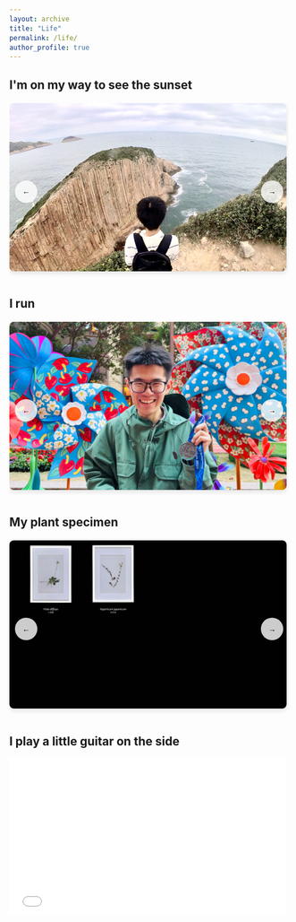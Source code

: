 ```yaml
---
layout: archive
title: "Life"
permalink: /life/
author_profile: true
---
```



<style>
.album-container {
    position: relative;
    max-width: 500px; 
    margin: 20px 0;  
    padding: 0;  
    overflow: hidden;
}

.album-carousel {
    display: flex;
    position: relative;
    transition: transform 0.5s ease-in-out;
    height: 300px;
}

.album-slide {
    min-width: 100%;
    display: none;
    justify-content: flex-start; 
    align-items: center;
}

.album-slide.active {
    display: flex;
}

.album-slide img {
    height: 300px;
    width: 496px;
    object-fit: cover;
    border-radius: 8px;
    box-shadow: 0 4px 8px rgba(0,0,0,0.1);
}

.scroll-btn {
    position: absolute;
    top: 50%;
    transform: translateY(-50%);
    background: rgba(255, 255, 255, 0.8);
    border: none;
    border-radius: 50%;
    width: 40px;
    height: 40px;
    cursor: pointer;
    display: flex;
    align-items: center;
    justify-content: center;
    box-shadow: 0 2px 4px rgba(0,0,0,0.1);
    z-index: 2;
    transition: background-color 0.3s;
}

.scroll-btn:hover {
    background: rgba(255, 255, 255, 0.9);
}

.scroll-btn.left {
    left: 10px; 
}

.scroll-btn.right {
    right: 10px; 
}

.dots-container {
    display: flex;
    justify-content: center;
    gap: 8px;
    margin-top: 16px;
}

.dot {
    width: 8px;
    height: 8px;
    border-radius: 50%;
    background: rgba(0, 0, 0, 0.2);
    cursor: pointer;
    transition: background-color 0.3s;
}

.dot.active {
    background: rgba(0, 0, 0, 0.6);
}

@media (max-width: 768px) {
    .album-container {
        max-width: 100%;
    }
    
    .album-slide img {
        width: 100%;
        height: 300px;
    }
    
    .album-carousel {
        height: 300px;
    }
}
</style>
## I'm on my way to see the sunset

<div class="album-container">
    <button class="scroll-btn left">←</button>
    <div class="album-carousel">
        <div class="album-slide active">
            <img src="/images/Life/20231112.jpg" alt="Po Pin Chau"/>
        </div>
        <div class="album-slide">
            <img src="/images/Life/20231021.jpg" alt="Lantau"/>
        </div>
        <div class="album-slide">
            <img src="/images/Life/HighWest.jpg" alt="HighWest"/>
        </div>
        <div class="album-slide">
            <img src="/images/Life/YuKwai.jpg" alt="YuKwai"/>
        </div>
    </div>
    <button class="scroll-btn right">→</button>
    <div class="dots-container"></div>
</div>

## I run

<div class="album-container">
    <button class="scroll-btn left">←</button>
    <div class="album-carousel">
        <div class="album-slide active">
            <img src="/images/Life/20250209.jpg" alt="Marathon"/>
        </div>
    </div>
    <button class="scroll-btn right">→</button>
    <div class="dots-container"></div>
</div>

## My plant specimen

<div class="album-container">
    <button class="scroll-btn left">←</button>
    <div class="album-carousel">
        <div class="album-slide active">
            <img src="/images/Life/Specimen.jpg" alt="specimen"/>
        </div>
    </div>
    <button class="scroll-btn right">→</button>
    <div class="dots-container"></div>
</div>

<script>
document.addEventListener('DOMContentLoaded', () => {
    document.querySelectorAll('.album-container').forEach(initCarousel);
});

function initCarousel(container) {
    const carousel = container.querySelector('.album-carousel');
    const slides = container.querySelectorAll('.album-slide');
    const prevBtn = container.querySelector('.scroll-btn.left');
    const nextBtn = container.querySelector('.scroll-btn.right');
    const dotsContainer = container.querySelector('.dots-container');
    let currentIndex = 0;

    // Create dots
    slides.forEach((_, index) => {
        const dot = document.createElement('div');
        dot.className = 'dot' + (index === 0 ? ' active' : '');
        dot.addEventListener('click', () => goToSlide(index));
        dotsContainer.appendChild(dot);
    });

    // Navigation functions
    function goToSlide(index) {
        currentIndex = (index + slides.length) % slides.length;
        updateCarousel();
    }

    function updateCarousel() {
        slides.forEach((slide, i) => {
            slide.classList.toggle('active', i === currentIndex);
        });
        
        dotsContainer.querySelectorAll('.dot').forEach((dot, i) => {
            dot.classList.toggle('active', i === currentIndex);
        });

        prevBtn.style.display = currentIndex === 0 ? 'none' : 'flex';
        nextBtn.style.display = currentIndex === slides.length - 1 ? 'none' : 'flex';
    }

    // Event listeners
    prevBtn.addEventListener('click', () => goToSlide(currentIndex - 1));
    nextBtn.addEventListener('click', () => goToSlide(currentIndex + 1));

    // Initial setup
    updateCarousel();
}

</script>

## I play a little guitar on the side

<iframe 
    src="//player.bilibili.com/player.html?aid=594319669&bvid=BV1Cq4y1x7bz&cid=516951734&p=1" 
    scrolling="no" 
    border="0" 
    frameborder="no" 
    framespacing="0" 
    allowfullscreen="true"
    style="width: 496px; height: 279px;">
</iframe>